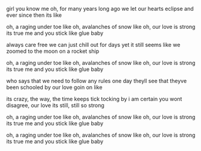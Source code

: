 girl you know me
oh, for many years
long ago we
let our hearts eclipse and
ever since then its like

oh, a raging under toe
like oh, avalanches of snow
like oh, our love is strong its true
me and you stick like glue baby

always care free
we can just chill out for days
yet it still seems
like we zoomed to the moon
on a rocket ship

oh, a raging under toe
like oh, avalanches of snow
like oh, our love is strong its true
me and you stick like glue baby

who says that we
need to follow any rules
one day theyll see
that theyve been schooled by our love goin on like

its crazy, the way, the time keeps tick tocking by
i am certain you wont disagree, our love its still, still so strong

oh, a raging under toe
like oh, avalanches of snow
like oh, our love is strong its true
me and you stick like glue baby

oh, a raging under toe
like oh, avalanches of snow
like oh, our love is strong its true
me and you stick like glue baby

